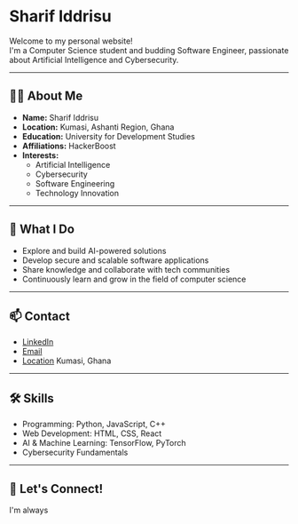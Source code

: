 # Sharif Iddrisu

Welcome to my personal website!  
I'm a Computer Science student and budding Software Engineer, passionate about Artificial Intelligence and Cybersecurity.

---

## 👨‍💻 About Me

- **Name:** Sharif Iddrisu  
- **Location:** Kumasi, Ashanti Region, Ghana  
- **Education:** University for Development Studies  
- **Affiliations:** HackerBoost  
- **Interests:**  
  - Artificial Intelligence  
  - Cybersecurity  
  - Software Engineering  
  - Technology Innovation  

---

## 🌟 What I Do

- Explore and build AI-powered solutions
- Develop secure and scalable software applications
- Share knowledge and collaborate with tech communities
- Continuously learn and grow in the field of computer science

---

## 📫 Contact

- [LinkedIn](#) <!-- Add your LinkedIn URL here -->
- [Email](mailto:your.email@example.com) <!-- Add your email here -->
- [Location](https://goo.gl/maps/...) Kumasi, Ghana

---

## 🛠️ Skills

- Programming: Python, JavaScript, C++
- Web Development: HTML, CSS, React
- AI & Machine Learning: TensorFlow, PyTorch
- Cybersecurity Fundamentals

---

## 🚀 Let's Connect!

I'm always